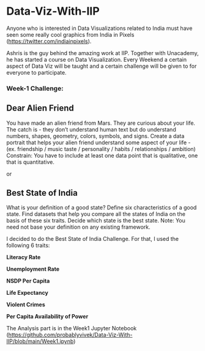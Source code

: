 # Data-Viz-With-IIP

Anyone who is interested in Data Visualizations related to India must have seen some really cool graphics from India in Pixels (https://twitter.com/indiainpixels).

Ashris is the guy behind the amazing work at IIP. Together with Unacademy, he has started a course on Data Visualization. Every Weekend a certain aspect of Data Viz will be taught and a certain challenge will be given to for everyone to participate.

### Week-1 Challenge:

## Dear Alien Friend

You have made an alien friend from Mars.
They are curious about your life. The catch is - they don’t understand human text but do understand numbers, shapes, geometry, colors, symbols, and signs.
Create a data portrait that helps your alien friend understand some aspect of your life -
(ex. friendship / music taste / personality / habits / relationships / ambition)
Constrain: You have to include at least one data point that is qualitative, one that is quantitative.

or

## Best State of India

What is your definition of a good state?
Define six characteristics of a good state. Find datasets that help you compare all the states of India on the basis of these six traits. Decide which state is the best state.
Note: You need not base your definition on any existing framework.

I decided to do the Best State of India Challenge.
For that, I used the following 6 traits:

**Literacy Rate**

**Unemployment Rate**

**NSDP Per Capita**

**Life Expectancy**

**Violent Crimes**

**Per Capita Availability of Power**

The Analysis part is in the Week1 Jupyter Notebook (https://github.com/probablyvivek/Data-Viz-With-IIP/blob/main/Week1.ipynb)



